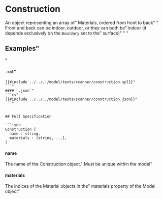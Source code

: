 # Construction

 An object representing an array of"
 Materials, ordered from front to back"
"
 Front and back can be indoor, outdoor, or they can both be"
 indoor (it depends exclusively on the `Boundary` set to the"
 surface)"
"
"
  ## Examples"
"
 #### `.spl`"
 ```rs"
 {{#include ../../../model/tests/scanner/construction.spl}}"
 ```"
 #### `.json`"
 ```rs"
 {{#include ../../../model/tests/scanner/construction.json}}"
 ```"


 ## Full Specification

```json
Construction {
   name : string,
   materials : [string, ...],
}
```



#### name

 The name of the Construction object."
 Must be unique within the model"




#### materials

 The indices of the Material objects in the"
 materials property of the Model object"




